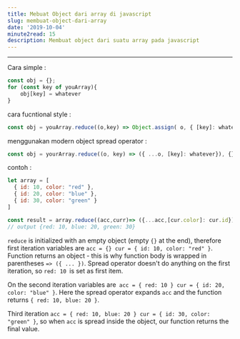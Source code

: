 ```yaml
---
title: Mebuat Object dari array di javascript
slug: membuat-object-dari-array
date: '2019-10-04'
minute2read: 15
description: Membuat object dari suatu array pada javascript
---
```

---

Cara simple :
```javascript
const obj = {};
for (const key of youArray){
    obj[key] = whatever
}

```
cara fucntional style : 
```javascript 
const obj = youArray.reduce((o,key) => Object.assign( o, { [key]: whatever }), {});
```

menggunakan modern object spread operator : 
```javascript
const obj = yourArray.reduce((o, key) => ({ ...o, [key]: whatever}), {})
```

contoh : 
```javascript
let array = [
  { id: 10, color: "red" },
  { id: 20, color: "blue" },
  { id: 30, color: "green" }
]

const result = array.reduce((acc,curr)=> ({...acc,[cur.color]: cur.id}), {})
// output {red: 10, blue: 20, green: 30}

```

`reduce` is initialized with an empty object (empty `{}` at the end), therefore first iteration variables are `acc = {} cur = { id: 10, color: "red" }`. Function returns an object - this is why function body is wrapped in parentheses `=> ({ ... })`. Spread operator doesn't do anything on the first iteration, so `red: 10 `is set as first item.

On the second iteration variables are` acc = { red: 10 } cur = { id: 20, color: "blue" }`. Here the spread operator expands `acc` and the function returns `{ red: 10, blue: 20 }`.

Third iteration `acc = { red: 10, blue: 20 } cur = { id: 30, color: "green" }`, so when `acc` is spread inside the object, our function returns the final value.

